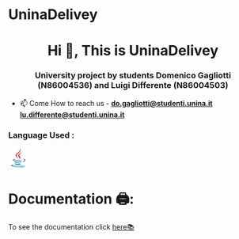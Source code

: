 # UninaDelivey
<h1 align="center">Hi 👋, This is UninaDelivey</h1>
<h3 align="center">University project by students Domenico Gagliotti (N86004536) and Luigi Differente (N86004503)</h3>

- 📫 Come How to reach us - **do.gagliotti@studenti.unina.it** **lu.differente@studenti.unina.it**

<h3 align="left">Language Used :  <p align="left"> <a href="https://www.java.com" target="_blank" rel="noreferrer"> <img src="https://raw.githubusercontent.com/devicons/devicon/master/icons/java/java-original.svg" alt="java" width="40" height="40"/> </a> </p> </h3>

<h1>Documentation 🖨:</h1>
<p  >To see the documentation click <a href="https://www.overleaf.com/read/dfszcvyxtjbr#608a0f" target="_blank">here📚</a></p>
<!--
<h2>Mockup(Parziale) 📸:</h2>
<h3>Login</h3>
<img src="https://domenicogagliotti.altervista.org/ProgettoOOBD/OO/login.png" alt="Schermata di Login">
<h3>Menu</h3>
<img src="https://domenicogagliotti.altervista.org/ProgettoOOBD/OO/menu.png" alt="Schermata del menu">
<h3>Report</h3>
<img src="https://domenicogagliotti.altervista.org/ProgettoOOBD/OO/report.png" alt="Schermata Report">
<h3>Visualizza e Gestisci Ordini</h3>
<img src="https://domenicogagliotti.altervista.org/ProgettoOOBD/OO/visualizza.png" alt="Schermata Visualizza">
-->

